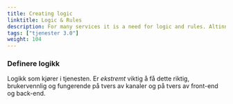 ```yaml
---
title: Creating logic
linktitle: Logic & Rules
description: For many services it is a need for logic and rules. Altinn Studio will have a flexible way to build logic 
tags: ["tjenester 3.0"]
weight: 104
---
```


### Definere logikk

Logikk som kjører i tjenesten. Er _ekstremt_ viktig å få dette riktig, brukervennlig og fungerende på tvers av kanaler og på tvers av front-end
og back-end.

